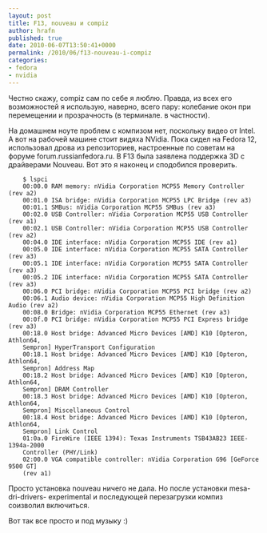 ```yaml
---
layout: post
title: F13, nouveau и compiz
author: hrafn
published: true
date: 2010-06-07T13:50:41+0000
permalink: /2010/06/f13-nouveau-i-compiz
categories:
- fedora
- nvidia
---
```


Честно скажу, compiz сам по себе я люблю. Правда, из всех его возможностей я
использую, наверно, всего пару: колебание окон при перемещении и прозрачность
(в терминале. в частности).

<!--more-->

На домашнем ноуте проблем с компизом нет, поскольку видео от Intel. А вот на
рабочей машине стоит видяха NVidia. Пока сидел на Fedora 12, использовал дрова
из репозиториев, настроенные по советам на форуме forum.russianfedora.ru. В
F13 была заявлена поддержка 3D с драйверами Nouveau. Вот это я наконец и
сподобился проверить.

		$ lspci
		00:00.0 RAM memory: nVidia Corporation MCP55 Memory Controller (rev a2)
		00:01.0 ISA bridge: nVidia Corporation MCP55 LPC Bridge (rev a3)
		00:01.1 SMBus: nVidia Corporation MCP55 SMBus (rev a3)
		00:02.0 USB Controller: nVidia Corporation MCP55 USB Controller (rev a1)
		00:02.1 USB Controller: nVidia Corporation MCP55 USB Controller (rev a2)
		00:04.0 IDE interface: nVidia Corporation MCP55 IDE (rev a1)
		00:05.0 IDE interface: nVidia Corporation MCP55 SATA Controller (rev a3)
		00:05.1 IDE interface: nVidia Corporation MCP55 SATA Controller (rev a3)
		00:05.2 IDE interface: nVidia Corporation MCP55 SATA Controller (rev a3)
		00:06.0 PCI bridge: nVidia Corporation MCP55 PCI bridge (rev a2)
		00:06.1 Audio device: nVidia Corporation MCP55 High Definition Audio (rev a2)
		00:08.0 Bridge: nVidia Corporation MCP55 Ethernet (rev a3)
		00:0f.0 PCI bridge: nVidia Corporation MCP55 PCI Express bridge (rev a3)
		00:18.0 Host bridge: Advanced Micro Devices [AMD] K10 [Opteron, Athlon64,
		Sempron] HyperTransport Configuration
		00:18.1 Host bridge: Advanced Micro Devices [AMD] K10 [Opteron, Athlon64,
		Sempron] Address Map
		00:18.2 Host bridge: Advanced Micro Devices [AMD] K10 [Opteron, Athlon64,
		Sempron] DRAM Controller
		00:18.3 Host bridge: Advanced Micro Devices [AMD] K10 [Opteron, Athlon64,
		Sempron] Miscellaneous Control
		00:18.4 Host bridge: Advanced Micro Devices [AMD] K10 [Opteron, Athlon64,
		Sempron] Link Control
		01:0a.0 FireWire (IEEE 1394): Texas Instruments TSB43AB23 IEEE-1394a-2000
		Controller (PHY/Link)
		02:00.0 VGA compatible controller: nVidia Corporation G96 [GeForce 9500 GT]
		(rev a1)

Просто установка nouveau ничего не дала. Но после установки mesa-dri-drivers-
experimental и последующей перезагрузки компиз соизволил включиться.

Вот так все просто и под музыку :)

